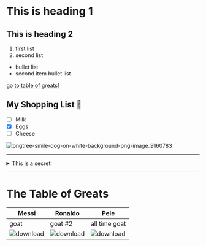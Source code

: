 # This is heading 1
## This is heading 2
1) first list
2) second list
+ bullet list
+ second item bullet list

[go to table of greats!](#-The-Table-of-Greats)

## My Shopping List 🍎
- [ ] Milk
- [x] Eggs
- [ ] Cheese

![pngtree-smile-dog-on-white-background-png-image_9160783](https://github.com/ctrottier10/Knes381/assets/157738786/7fcff63f-ac9a-4670-9eec-258d61f1dc4f)

---------------------------------------------------------------------------------------------------------

<details>
<summary>This is a secret!</summary>

## The secret is..
:banana:

</details>

------------------------------------------------------------------------------------------------------------

# The Table of Greats

Messi| Ronaldo | Pele
-----|---------|--------------
goat| goat #2 | all time goat
![download](https://github.com/ctrottier10/Knes381/assets/157738786/aedd32e3-48c6-4081-b6b0-1ade5da2f8db) | ![download](https://github.com/ctrottier10/Knes381/assets/157738786/6763754e-fa2e-4673-aef3-112f55cdcce1) |![download](https://github.com/ctrottier10/Knes381/assets/157738786/f8b942a2-10d7-435e-98ef-e9d48c340cd2)


